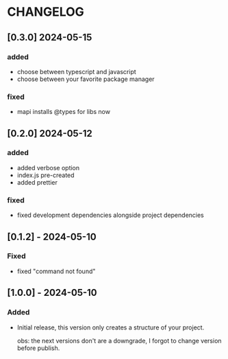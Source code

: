 # CHANGELOG

## [0.3.0] 2024-05-15

### added

- choose between typescript and javascript
- choose between your favorite package manager

### fixed

- mapi installs @types for libs now

## [0.2.0] 2024-05-12

### added

- added verbose option
- index.js pre-created
- added prettier

### fixed

- fixed development dependencies alongside project dependencies

## [0.1.2] - 2024-05-10

### Fixed

- fixed "command not found"

## [1.0.0] - 2024-05-10

### Added

- Initial release, this version only creates a structure of your project.

  obs: the next versions don't are a downgrade, I forgot to change version before publish.
